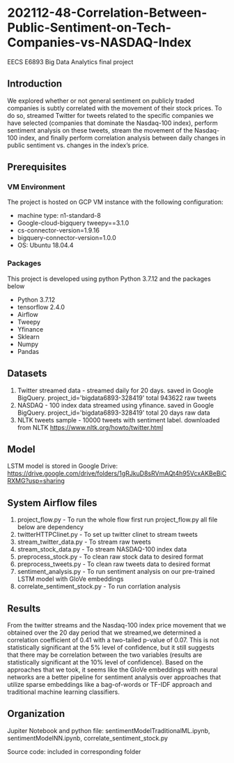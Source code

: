 # 202112-48-Correlation-Between-Public-Sentiment-on-Tech-Companies-vs-NASDAQ-Index
EECS E6893 Big Data Analytics final project

## Introduction
We explored whether or not general sentiment on publicly traded companies is subtly correlated with the movement of their stock prices. To do so, streamed Twitter for tweets related to the specific companies we have selected (companies that dominate the Nasdaq-100 index), perform sentiment analysis on these tweets, stream the movement of the Nasdaq-100 index, and finally perform correlation analysis between daily changes in public sentiment vs. changes in the index’s price. 


## Prerequisites
### VM Environment
The project is hosted on GCP VM instance with the following configuration:

 - machine type: n1-standard-8
 - Google-cloud-bigquery tweepy==3.1.0
 - cs-connector-version=1.9.16
 - bigquery-connector-version=1.0.0
 - OS: Ubuntu 18.04.4

### Packages
This project is developed using python Python 3.7.12 and the packages below

 - Python 3.7.12
 - tensorflow 2.4.0
 - Airflow
 - Tweepy
 - Yfinance
 - Sklearn
 - Numpy
 - Pandas

## Datasets

1. Twitter streamed data - streamed daily for 20 days. saved in Google BigQuery. project_id='bigdata6893-328419' total 943622 raw tweets
2. NASDAQ - 100 index data streamed using yfinance. saved in Google BigQuery. project_id='bigdata6893-328419' total 20 days raw data
3. NLTK tweets sample - 10000 tweets with sentiment label. downloaded from NLTK https://www.nltk.org/howto/twitter.html

## Model

LSTM model is stored in Google Drive: https://drive.google.com/drive/folders/1gRJkuD8sRVmAQt4h95VcxAKBeBiCRXMG?usp=sharing

## System Airflow files

1. project_flow.py - To run the whole flow first run project_flow.py all file below are dependency
2. twitterHTTPClinet.py - To set up twitter clinet to stream tweets
3. stream_twitter_data.py - To stream raw tweets
4. stream_stock_data.py - To stream NASDAQ-100 index data
5. preprocess_stock.py - To clean raw stock data to desired format
6. preprocess_tweets.py - To clean raw tweets data to desired format
7. sentiment_analysis.py - To run sentiment analysis on our pre-trained LSTM model with GloVe embeddings
8. correlate_sentiment_stock.py -  To run corrlation analysis

## Results

From the twitter streams and the Nasdaq-100 index price movement that we obtained over the 20 day period that we streamed,we determined a correlation coefficient of 0.41 with a two-tailed p-value of 0.07. This is not statistically significant at the 5% level of confidence, but it still suggests that there may be correlation between the two variables (results are statistically significant at the 10% level of confidence). Based on the approaches that we took, it seems like the GloVe embeddings with neural networks are a better pipeline for sentiment analysis over approaches that utilize sparse embeddings like a bag-of-words or TF-IDF approach and traditional machine learning classifiers.   

## Organization

Jupiter Notebook and python file: sentimentModelTraditionalML.ipynb, sentimentModelNN.ipynb, correlate_sentiment_stock.py

Source code: included in corresponding folder

